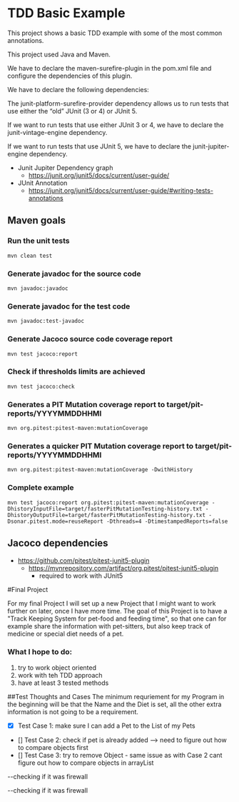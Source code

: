# TDD Basic Example

This project shows a basic TDD example with some of the most common annotations.

This project used Java and Maven.

We have to declare the maven-surefire-plugin in the pom.xml file and configure the dependencies of this plugin. 

We have to declare the following dependencies:

The junit-platform-surefire-provider dependency allows us to run tests that use either the “old” JUnit (3 or 4) or JUnit 5.

If we want to run tests that use either JUnit 3 or 4, we have to declare the junit-vintage-engine dependency.

If we want to run tests that use JUnit 5, we have to declare the junit-jupiter-engine dependency.

* Junit Jupiter Dependency graph
    - https://junit.org/junit5/docs/current/user-guide/
* JUnit Annotation
    - https://junit.org/junit5/docs/current/user-guide/#writing-tests-annotations

  
## Maven goals
### Run the unit tests
```
mvn clean test
```

### Generate javadoc for the source code
```
mvn javadoc:javadoc
```

### Generate javadoc for the test code
```
mvn javadoc:test-javadoc
```

### Generate Jacoco source code coverage report
```
mvn test jacoco:report
```

### Check if thresholds limits are achieved
```
mvn test jacoco:check
```

### Generates a PIT Mutation coverage report to target/pit-reports/YYYYMMDDHHMI
```
mvn org.pitest:pitest-maven:mutationCoverage
```

### Generates a quicker PIT Mutation coverage report to target/pit-reports/YYYYMMDDHHMI
```
mvn org.pitest:pitest-maven:mutationCoverage -DwithHistory
```

### Complete example

``` 
mvn test jacoco:report org.pitest:pitest-maven:mutationCoverage -DhistoryInputFile=target/fasterPitMutationTesting-history.txt -DhistoryOutputFile=target/fasterPitMutationTesting-history.txt -Dsonar.pitest.mode=reuseReport -Dthreads=4 -DtimestampedReports=false
```
## Jacoco dependencies
* https://github.com/pitest/pitest-junit5-plugin
  - https://mvnrepository.com/artifact/org.pitest/pitest-junit5-plugin
    - required to work with JUnit5

#Final Project 

For my final Project I will set up a new Project that I might want to work further on later, once I have more time. 
The goal of this Project is to have a "Track Keeping System for pet-food and feeding time", so that one can for example share the
information with pet-sitters, but also keep track of medicine or special diet needs of a pet. 

### What I hope to do: 
1. try to work object oriented
2. work with teh TDD approach 
3. have at least 3 tested methods 

##Test Thoughts and Cases
The minimum requriement for my Program in the beginning will be that the Name and the Diet is set, all the other extra information
is not going to be a requirement. 

- [x] Test Case 1: make sure I can add a Pet to the List of my Pets 
- []  Test Case 2: check if pet is already added --> need to figure out how to compare objects first
- [] Test Case 3: try to remove Object - same issue as with Case 2 cant figure out how to compare objects in arrayList




--checking if it was firewall

--checking if it was firewall

